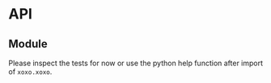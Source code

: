 # API

## Module

Please inspect the tests for now or use the python help function after import of `xoxo.xoxo`.
